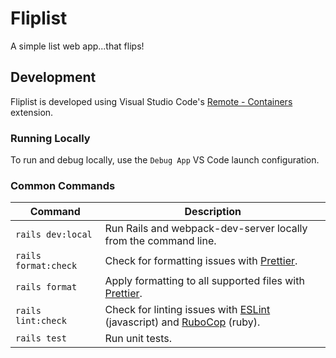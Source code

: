 # Fliplist

A simple list web app...that flips!

## Development

Fliplist is developed using Visual Studio Code's [Remote - Containers](https://code.visualstudio.com/docs/remote/containers) extension.

### Running Locally

To run and debug locally, use the `Debug App` VS Code launch configuration.

### Common Commands

| Command              | Description                                                                                                               |
| -------------------- | ------------------------------------------------------------------------------------------------------------------------- |
| `rails dev:local`    | Run Rails and webpack-dev-server locally from the command line.                                                           |
| `rails format:check` | Check for formatting issues with [Prettier](https://prettier.io/).                                                        |
| `rails format`       | Apply formatting to all supported files with [Prettier](https://prettier.io/).                                            |
| `rails lint:check`   | Check for linting issues with [ESLint](https://eslint.org/) (javascript) and [RuboCop](https://docs.rubocop.org/) (ruby). |
| `rails test`         | Run unit tests.                                                                                                           |

